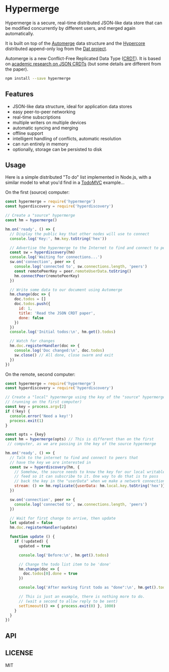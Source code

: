 # Hypermerge

Hypermerge is a secure, real-time distributed JSON-like data store that can be modified concurrently by different users, and merged again automatically.

It is built on top of the [Automerge](https://github.com/automerge/automerge) data structure and the [Hypercore](https://github.com/mafintosh/hypercore) distributed append-only log from the [Dat project](https://datproject.org/).

Automerge is a new Conflict-Free Replicated Data Type
  ([CRDT](https://en.wikipedia.org/wiki/Conflict-free_replicated_data_type)). It is based on [academic research on JSON CRDTs](https://arxiv.org/abs/1608.03960) (but some details are different from the paper).

``` sh
npm install --save hypermerge
```

## Features

* JSON-like data structure, ideal for application data stores
* easy peer-to-peer networking
* real-time subscriptions
* multiple writers on multiple devices
* automatic syncing and merging
* offline support
* intelligent handling of conflicts, automatic resolution
* can run entirely in memory
* optionally, storage can be persisted to disk

## Usage

Here is a simple distributed "To do" list implemented in Node.js, with a similar model to what you'd find in a [TodoMVC](http://todomvc.com/) example...

On the first (source) computer:

``` js
const hypermerge = require('hypermerge')
const hyperdiscovery = require('hyperdiscovery')

// Create a "source" hypermerge
const hm = hypermerge()

hm.on('ready', () => {
  // Display the public key that other nodes will use to connect
  console.log('Key:', hm.key.toString('hex'))

  // Advertise the hypermerge to the Internet to find and connect to peers
  const sw = hyperdiscovery(hm)
  console.log('Waiting for connections...')
  sw.on('connection', peer => {
    console.log('connected to', sw.connections.length, 'peers')
    const remotePeerKey = peer.remoteUserData.toString()
    hm.connectPeer(remotePeerKey)
  })

  // Write some data to our document using Automerge
  hm.change(doc => {
    doc.todos = []
    doc.todos.push({
      id: 1,
      title: 'Read the JSON CRDT paper',
      done: false
    })
  })
  console.log('Initial todos:\n', hm.get().todos)

  // Watch for changes
  hm.doc.registerHandler(doc => {
    console.log('Doc changed:\n', doc.todos)
    sw.close() // All done, close swarm and exit
  })
})
```

On the remote, second computer:

``` js
const hypermerge = require('hypermerge')
const hyperdiscovery = require('hyperdiscovery')

// Create a "local" hypermerge using the key of the "source" hypermerge
// (running on the first computer)
const key = process.argv[2]
if (!key) {
  console.error('Need a key!')
  process.exit(1)
}

const opts = {key}
const hm = hypermerge(opts) // This is different than on the first
 // computer, as we are passing in the key of the source hypermerge

hm.on('ready', () => {
  // Talk to the internet to find and connect to peers that
  // have the key we are interested in
  const sw = hyperdiscovery(hm, {
    // Somehow, the source needs to know the key for our local writable
    // feed so it can subscribe to it. One way to do that is to pass
    // back the key in the "userData" when we make a network connection.
    stream: () => hm.replicate({userData: hm.local.key.toString('hex')})
  })

  sw.on('connection', peer => {
    console.log('connected to', sw.connections.length, 'peers')
  })

  // Wait for first change to arrive, then update
  let updated = false
  hm.doc.registerHandler(update)

  function update () {
    if (!updated) {
      updated = true

      console.log('Before:\n', hm.get().todos)

      // Change the todo list item to be 'done'
      hm.change(doc => {
        doc.todos[0].done = true
      })

      console.log('After marking first todo as "done":\n', hm.get().todos)

      // This is just an example, there is nothing more to do.
      // (wait a second to allow reply to be sent)
      setTimeout(() => { process.exit(0) }, 1000)
    }
  }
})
```

## API

## LICENSE

MIT
